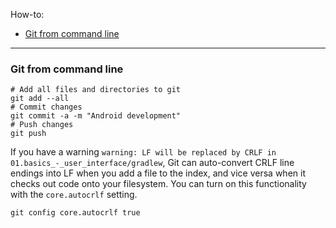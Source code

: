 How-to:
   - [Git from command line](#git)

---
### <a name="git" />Git from command line

```shell script
# Add all files and directories to git
git add --all
# Commit changes
git commit -a -m "Android development"
# Push changes
git push
```

If you have a warning `warning: LF will be replaced by CRLF in 01.basics_-_user_interface/gradlew`,
Git can auto-convert CRLF line endings into LF when you add a file to the index,
and vice versa when it checks out code onto your filesystem.
You can turn on this functionality with the `core.autocrlf` setting.
```shell script
git config core.autocrlf true
```
